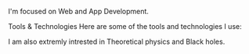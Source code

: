 I'm focused on Web and App Development.

Tools & Technologies
Here are some of the tools and technologies I use:


I am also extremly intrested in Theoretical physics and Black holes.
